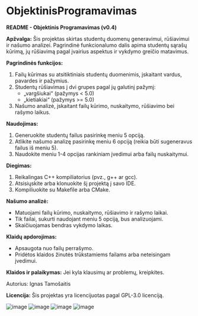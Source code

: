 # ObjektinisProgramavimas
**README - Objektinis Programavimas (v0.4)**

**Apžvalga:**
Šis projektas skirtas studentų duomenų generavimui, rūšiavimui ir našumo analizei. Pagrindinė funkcionalumo dalis apima studentų sąrašų kūrimą, jų rūšiavimą pagal įvairius aspektus ir vykdymo greičio matavimus.

**Pagrindinės funkcijos:**
1. Failų kūrimas su atsitiktiniais studentų duomenimis, įskaitant vardus, pavardes ir pažymius.
2. Studentų rūšiavimas į dvi grupes pagal jų galutinį pažymį:
   - „vargšiukai“ (pažymys < 5.0)
   - „kietiakiai“ (pažymys >= 5.0)
3. Našumo analizė, įskaitant failų kūrimo, nuskaitymo, rūšiavimo bei rašymo laikus.

**Naudojimas:**
1. Generuokite studentų failus pasirinkę meniu 5 opciją.
2. Atlikite našumo analizę pasirinkę meniu 6 opciją (reikia būti sugeneravus failus iš meniu 5).
3. Naudokite meniu 1-4 opcijas rankiniam įvedimui arba failų nuskaitymui.

**Diegimas:**
1. Reikalingas C++ kompiliatorius (pvz., g++ ar gcc).
2. Atsisiųskite arba klonuokite šį projektą į savo IDE.
3. Kompiliuokite su Makefile arba CMake.

**Našumo analizė:**
- Matuojami failų kūrimo, nuskaitymo, rūšiavimo ir rašymo laikai.
- Tik failai, sukurti naudojant meniu 5 opciją, bus analizuojami.
- Skaičiuojamas bendras vykdymo laikas.

**Klaidų apdorojimas:**
- Apsaugota nuo failų perrašymo.
- Pridėtos klaidos žinutės trūkstamiems failams arba neteisingam įvedimui.

**Klaidos ir palaikymas:**
Jei kyla klausimų ar problemų, kreipkites.

Autorius:
Ignas Tamošaitis

**Licencija:**
Šis projektas yra licencijuotas pagal GPL-3.0 licenciją.

![image](https://github.com/user-attachments/assets/f5a869ce-6c80-4eff-aa78-ec3f6d8026f3)
![image](https://github.com/user-attachments/assets/b388f6d6-21ac-40d1-bc29-fe4920a13442)
![image](https://github.com/user-attachments/assets/3133d800-10b0-468c-8a81-88727b10c9ed)
![image](https://github.com/user-attachments/assets/bce06ede-45d9-4992-b688-8c9faa1331cd)
